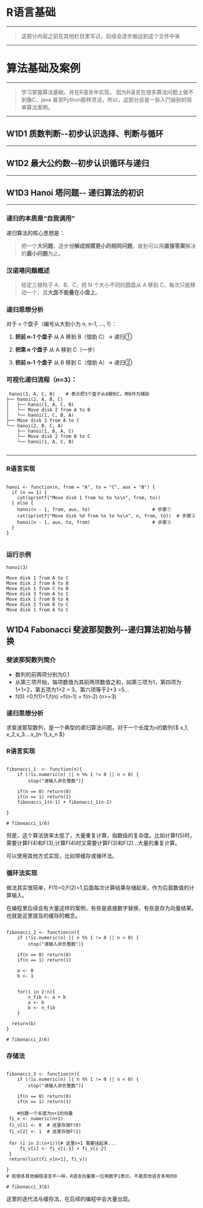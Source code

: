 



#  R语言基础
---
> 这部分内容之前在其他栏目里写过，后续会逐步搬运到这个文件中来


---



#  算法基础及案例
---

> 学习掌握算法基础，并在R语言中实现。
> 因为R语言在很多算法问题上做不到像C，java 甚至Python那样灵活，所以，这部分会是一些入门级别的简单算法案例。


---
##  W1D1 质数判断--初步认识选择、判断与循环


---

##  W1D2 最大公约数--初步认识循环与递归

---

##  W1D3 Hanoi 塔问题-- 递归算法的初识
---


###  递归的本质是“自我调用”

递归算法的核心思想是：
 
> 把一个**大问题**，逐步**分解成规模更小的相同问题**，直到可以用**直接答案**解决的**最小问题**为止。


###   汉诺塔问题概述

> 给定三根柱子 A、B、C，把 N 个大小不同的圆盘从 A 移到 C，每次只能移动一个，且**大盘不能叠在小盘上**。


###   递归思想分析

对于 `n` 个盘子（编号从大到小为 n, n-1, ..., 1）：

1. **把前 n-1 个盘子** 从 A 移到 B（借助 C）→ 递归①
    
2. **把第 n 个盘子** 从 A 移到 C（一步）
    
3. **把前 n-1 个盘子** 从 B 移到 C（借助 A）→ 递归②


###   可视化递归流程（n=3）：

```
 hanoi(3, A, C, B)    # 表示把3个盘子从A搬到C，用B作为辅助
├── hanoi(2, A, B, C)
│   ├── hanoi(1, A, C, B)
│   └── Move disk 2 from A to B
│   └── hanoi(1, C, B, A)
├── Move disk 3 from A to C
└── hanoi(2, B, C, A)
    ├── hanoi(1, B, A, C)
    └── Move disk 2 from B to C
    └── hanoi(1, A, C, B)
    
```


---

###   R语言实现

```

hanoi <- function(n, from = "A", to = "C", aux = "B") {
  if (n == 1) {
    cat(sprintf("Move disk 1 from %s to %s\n", from, to))
  } else {
    hanoi(n - 1, from, aux, to)                       # 步骤①
    cat(sprintf("Move disk %d from %s to %s\n", n, from, to))  # 步骤②
    hanoi(n - 1, aux, to, from)                       # 步骤③
  }
}


```

###   运行示例

```
hanoi(3)

Move disk 1 from A to C
Move disk 2 from A to B
Move disk 1 from C to B
Move disk 3 from A to C
Move disk 1 from B to A
Move disk 2 from B to C
Move disk 1 from A to C

```




##  W1D4 Fabonacci 斐波那契数列--递归算法初始与替换

###  斐波那契数列简介

+ 数列的前两项分别为0,1
+ 从第三项开始，每项数值为其前两项数值之和，如第三项为1，第四项为1+1=2，第五项为1+2 = 3，第六项等于2+3 =5...
+ f(0) =0,f(1)=1,f(n) =f(n-1) + f(n-2) (n>=3)

### 递归思想分析

求斐波那契数列，是一个典型的递归算法问题。对于一个长度为`n`的数列{$ x_1, x_2,x_3....x_(n-1),x_n $}

### R语言实现

```

fibonacci_1  <- function(n){
    if (!is.numeric(n) || n %% 1 != 0 || n < 0) {
        stop("请输入非负整数")}
    
    if(n == 0) return(0)
    if(n == 1) return(1) 
    fibonacci_1(n-1) + fibonacci_1(n-2)
   
}

# fibonacci_1(6)

```

但是，这个算法效率太低了，大量重复计算，指数级的复杂度。比如计算f(5)时，需要计算F(4)和F(3),计算F(4)时又需要计算F(3)和F(2)...大量的重复计算。

可以使用其他方式实现，比如带缓存或循环法。

###  循环法实现

做法其实很简单，F(1)=0,F(2)=1,后面每次计算结果存储起来，作为后面数值的计算输入。

在编程里后续会有大量这样的案例，有些是直接数字替换，有些是存为向量结果。也就是这里提及的缓存的概念。

```

fibonacci_2 <- function(n){
    if (!is.numeric(n) || n %% 1 != 0 || n < 0) {
        stop("请输入非负整数")}
    
    if(n == 0) return(0)
    if(n == 1) return(1) 
    
    a <- 0
    b <- 1
    
    
    for(i in 2:n){
        n_fib <- a + b
        a <- b
        b <- n_fib
    }
    
  return(b)    
}

# fibonacci_2(6)

```

### 存储法

```

fibonacci_3 <- function(n){
    if (!is.numeric(n) || n %% 1 != 0 || n < 0) {
        stop("请输入非负整数")}
    
    if(n == 0) return(0)
    if(n == 1) return(1) 
 
    #创建一个长度为n+1的向量
 fi_v <- numeric(n+1)
 fi_v[1] <- 0  # 这里存放F(0)
 fi_v[2] <- 1  # 这里存放F(1)
 
 for (i in 3:(n+1)){# 这里n+1 需要括起来...
     fi_v[i] <- fi_v[i-1] + fi_v[i-2]
 }
 return(list(fi_v[n+1], fi_v))
 
}
# 和很多其他编程语言不一样，R语言向量第一位用数字1表示，不是其他语言多用的0    
    
# fibonacci_3(6)

```

这里的迭代法与缓存法，在后续的编程中会大量出现。
